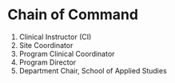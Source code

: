 # Chain of Command

1. Clinical Instructor (CI)  
2. Site Coordinator  
3. Program Clinical Coordinator  
4. Program Director  
5. Department Chair, School of Applied Studies
